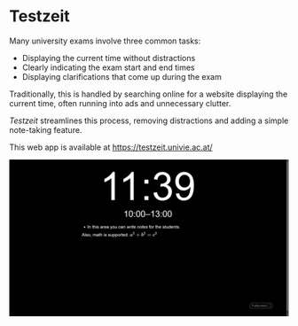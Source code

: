 # Testzeit

Many university exams involve three common tasks:
* Displaying the current time without distractions
* Clearly indicating the exam start and end times
* Displaying clarifications that come up during the exam

Traditionally, this is handled by searching online for a website displaying the current time, often running into ads and unnecessary clutter.

*Testzeit* streamlines this process, removing distractions and adding a simple note-taking feature.

This web app is available at https://testzeit.univie.ac.at/

![Screenshot showing the clock, a time range and some exemplary notes](assets/screenshot.png)
